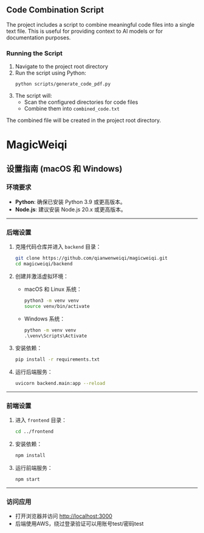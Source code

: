 ## Code Combination Script

The project includes a script to combine meaningful code files into a single text file. This is useful for providing context to AI models or for documentation purposes.

### Running the Script

1. Navigate to the project root directory
2. Run the script using Python:
   ```bash
   python scripts/generate_code_pdf.py
   ```
3. The script will:
   - Scan the configured directories for code files
   - Combine them into `combined_code.txt`

The combined file will be created in the project root directory.

# MagicWeiqi

## 设置指南 (macOS 和 Windows)

### 环境要求

- **Python**: 确保已安装 Python 3.9 或更高版本。
- **Node.js**: 建议安装 Node.js 20.x 或更高版本。

---

### 后端设置

1. 克隆代码仓库并进入 `backend` 目录：

   ```bash
   git clone https://github.com/qianwenweiqi/magicweiqi.git
   cd magicweiqi/backend
   ```

2. 创建并激活虚拟环境：

   - macOS 和 Linux 系统：

     ```bash
     python3 -m venv venv
     source venv/bin/activate
     ```

   - Windows 系统：

     ```cmd
     python -m venv venv
     .\venv\Scripts\Activate
     ```

3. 安装依赖：

   ```bash
   pip install -r requirements.txt
   ```

4. 运行后端服务：

   ```bash (/magicweiqi)
   uvicorn backend.main:app --reload
   ```

---

### 前端设置

1. 进入 `frontend` 目录：

   ```bash
   cd ../frontend
   ```

2. 安装依赖：

   ```bash
   npm install
   ```

3. 运行前端服务：

   ```bash
   npm start
   ```

---

### 访问应用

- 打开浏览器并访问 [http://localhost:3000](http://localhost:3000)
- 后端使用AWS，绕过登录验证可以用账号test/密码test

